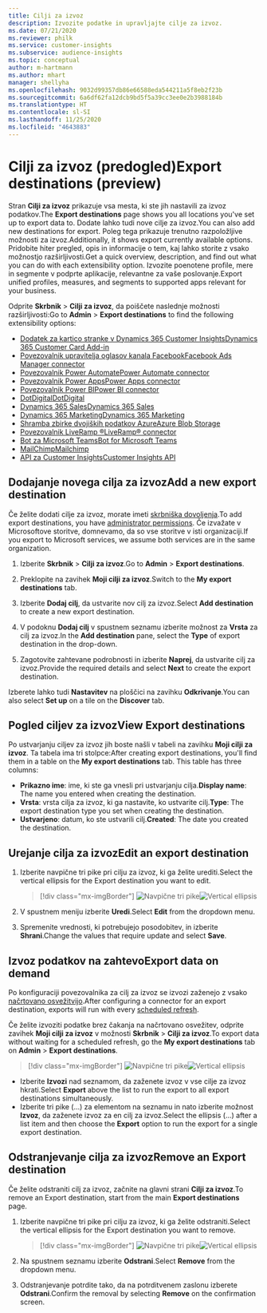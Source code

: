 ```yaml
---
title: Cilji za izvoz
description: Izvozite podatke in upravljajte cilje za izvoz.
ms.date: 07/21/2020
ms.reviewer: philk
ms.service: customer-insights
ms.subservice: audience-insights
ms.topic: conceptual
author: m-hartmann
ms.author: mhart
manager: shellyha
ms.openlocfilehash: 9032d99357db86e66588eda544211a5f8eb2f23b
ms.sourcegitcommit: 6a6df62fa12dcb9bd5f5a39cc3ee0e2b3988184b
ms.translationtype: HT
ms.contentlocale: sl-SI
ms.lasthandoff: 11/25/2020
ms.locfileid: "4643883"
---
```

# <a name="export-destinations-preview"></a><span data-ttu-id="c3d1d-103">Cilji za izvoz (predogled)</span><span class="sxs-lookup"><span data-stu-id="c3d1d-103">Export destinations (preview)</span></span>

<span data-ttu-id="c3d1d-104">Stran **Cilji za izvoz** prikazuje vsa mesta, ki ste jih nastavili za izvoz podatkov.</span><span class="sxs-lookup"><span data-stu-id="c3d1d-104">The **Export destinations** page shows you all locations you've set up to export data to.</span></span> <span data-ttu-id="c3d1d-105">Dodate lahko tudi nove cilje za izvoz.</span><span class="sxs-lookup"><span data-stu-id="c3d1d-105">You can also add new destinations for export.</span></span> <span data-ttu-id="c3d1d-106">Poleg tega prikazuje trenutno razpoložljive možnosti za izvoz.</span><span class="sxs-lookup"><span data-stu-id="c3d1d-106">Additionally, it shows export currently available options.</span></span> <span data-ttu-id="c3d1d-107">Pridobite hiter pregled, opis in informacije o tem, kaj lahko storite z vsako možnostjo razširljivosti.</span><span class="sxs-lookup"><span data-stu-id="c3d1d-107">Get a quick overview, description, and find out what you can do with each extensibility option.</span></span> <span data-ttu-id="c3d1d-108">Izvozite poenotene profile, mere in segmente v podprte aplikacije, relevantne za vaše poslovanje.</span><span class="sxs-lookup"><span data-stu-id="c3d1d-108">Export unified profiles, measures, and segments to supported apps relevant for your business.</span></span>

<span data-ttu-id="c3d1d-109">Odprite **Skrbnik** > **Cilji za izvoz**, da poiščete naslednje možnosti razširljivosti:</span><span class="sxs-lookup"><span data-stu-id="c3d1d-109">Go to **Admin** > **Export destinations** to find the following extensibility options:</span></span>

- [<span data-ttu-id="c3d1d-110">Dodatek za kartico stranke v Dynamics 365 Customer Insights</span><span class="sxs-lookup"><span data-stu-id="c3d1d-110">Dynamics 365 Customer Card Add-in</span></span>](customer-card-add-in.md)
- [<span data-ttu-id="c3d1d-111">Povezovalnik upravitelja oglasov kanala Facebook</span><span class="sxs-lookup"><span data-stu-id="c3d1d-111">Facebook Ads Manager connector</span></span>](export-facebook.md)
- [<span data-ttu-id="c3d1d-112">Povezovalnik Power Automate</span><span class="sxs-lookup"><span data-stu-id="c3d1d-112">Power Automate connector</span></span>](export-power-automate.md)
- [<span data-ttu-id="c3d1d-113">Povezovalnik Power Apps</span><span class="sxs-lookup"><span data-stu-id="c3d1d-113">Power Apps connector</span></span>](export-power-apps.md)
- [<span data-ttu-id="c3d1d-114">Povezovalnik Power BI</span><span class="sxs-lookup"><span data-stu-id="c3d1d-114">Power BI connector</span></span>](export-power-bi.md)
- [<span data-ttu-id="c3d1d-115">DotDigital</span><span class="sxs-lookup"><span data-stu-id="c3d1d-115">DotDigital</span></span>](export-dotdigital.md)
- [<span data-ttu-id="c3d1d-116">Dynamics 365 Sales</span><span class="sxs-lookup"><span data-stu-id="c3d1d-116">Dynamics 365 Sales</span></span>](export-dynamics365-sales.md)
- [<span data-ttu-id="c3d1d-117">Dynamics 365 Marketing</span><span class="sxs-lookup"><span data-stu-id="c3d1d-117">Dynamics 365 Marketing</span></span>](export-dynamics365-marketing.md)
- [<span data-ttu-id="c3d1d-118">Shramba zbirke dvojiških podatkov Azure</span><span class="sxs-lookup"><span data-stu-id="c3d1d-118">Azure Blob Storage</span></span>](export-azure-blob-storage.md)
- [<span data-ttu-id="c3d1d-119">Povezovalnik LiveRamp &reg;</span><span class="sxs-lookup"><span data-stu-id="c3d1d-119">LiveRamp&reg; connector</span></span>](export-liveramp.md)
- [<span data-ttu-id="c3d1d-120">Bot za Microsoft Teams</span><span class="sxs-lookup"><span data-stu-id="c3d1d-120">Bot for Microsoft Teams</span></span>](export-teams-bot.md)
- [<span data-ttu-id="c3d1d-121">MailChimp</span><span class="sxs-lookup"><span data-stu-id="c3d1d-121">Mailchimp</span></span>](export-mailchimp.md)
- [<span data-ttu-id="c3d1d-122">API za Customer Insights</span><span class="sxs-lookup"><span data-stu-id="c3d1d-122">Customer Insights API</span></span>](apis.md)

## <a name="add-a-new-export-destination"></a><span data-ttu-id="c3d1d-123">Dodajanje novega cilja za izvoz</span><span class="sxs-lookup"><span data-stu-id="c3d1d-123">Add a new export destination</span></span>

<span data-ttu-id="c3d1d-124">Če želite dodati cilje za izvoz, morate imeti [skrbniška dovoljenja](permissions.md).</span><span class="sxs-lookup"><span data-stu-id="c3d1d-124">To add export destinations, you have [administrator permissions](permissions.md).</span></span> <span data-ttu-id="c3d1d-125">Če izvažate v Microsoftove storitve, domnevamo, da so vse storitve v isti organizaciji.</span><span class="sxs-lookup"><span data-stu-id="c3d1d-125">If you export to Microsoft services, we assume both services are in the same organization.</span></span>

1. <span data-ttu-id="c3d1d-126">Izberite **Skrbnik** > **Cilji za izvoz**.</span><span class="sxs-lookup"><span data-stu-id="c3d1d-126">Go to **Admin** > **Export destinations**.</span></span>

1. <span data-ttu-id="c3d1d-127">Preklopite na zavihek **Moji cilji za izvoz**.</span><span class="sxs-lookup"><span data-stu-id="c3d1d-127">Switch to the **My export destinations** tab.</span></span>

1. <span data-ttu-id="c3d1d-128">Izberite **Dodaj cilj**, da ustvarite nov cilj za izvoz.</span><span class="sxs-lookup"><span data-stu-id="c3d1d-128">Select **Add destination** to create a new export destination.</span></span>

1. <span data-ttu-id="c3d1d-129">V podoknu **Dodaj cilj** v spustnem seznamu izberite možnost za **Vrsta** za cilj za izvoz.</span><span class="sxs-lookup"><span data-stu-id="c3d1d-129">In the **Add destination** pane, select the **Type** of export destination in the drop-down.</span></span>

1. <span data-ttu-id="c3d1d-130">Zagotovite zahtevane podrobnosti in izberite **Naprej**, da ustvarite cilj za izvoz.</span><span class="sxs-lookup"><span data-stu-id="c3d1d-130">Provide the required details and select **Next** to create the export destination.</span></span>

<span data-ttu-id="c3d1d-131">Izberete lahko tudi **Nastavitev** na ploščici na zavihku **Odkrivanje**.</span><span class="sxs-lookup"><span data-stu-id="c3d1d-131">You can also select **Set up** on a tile on the **Discover** tab.</span></span>

## <a name="view-export-destinations"></a><span data-ttu-id="c3d1d-132">Pogled ciljev za izvoz</span><span class="sxs-lookup"><span data-stu-id="c3d1d-132">View Export destinations</span></span>

<span data-ttu-id="c3d1d-133">Po ustvarjanju ciljev za izvoz jih boste našli v tabeli na zavihku **Moji cilji za izvoz**. Ta tabela ima tri stolpce:</span><span class="sxs-lookup"><span data-stu-id="c3d1d-133">After creating export destinations, you'll find them in a table on the **My export destinations** tab. This table has three columns:</span></span>

- <span data-ttu-id="c3d1d-134">**Prikazno ime**: ime, ki ste ga vnesli pri ustvarjanju cilja.</span><span class="sxs-lookup"><span data-stu-id="c3d1d-134">**Display name**: The name you entered when creating the destination.</span></span>
- <span data-ttu-id="c3d1d-135">**Vrsta**: vrsta cilja za izvoz, ki ga nastavite, ko ustvarite cilj.</span><span class="sxs-lookup"><span data-stu-id="c3d1d-135">**Type**: The export destination type you set when creating the destination.</span></span>
- <span data-ttu-id="c3d1d-136">**Ustvarjeno**: datum, ko ste ustvarili cilj.</span><span class="sxs-lookup"><span data-stu-id="c3d1d-136">**Created**: The date you created the destination.</span></span>

## <a name="edit-an-export-destination"></a><span data-ttu-id="c3d1d-137">Urejanje cilja za izvoz</span><span class="sxs-lookup"><span data-stu-id="c3d1d-137">Edit an export destination</span></span>

1. <span data-ttu-id="c3d1d-138">Izberite navpične tri pike pri cilju za izvoz, ki ga želite urediti.</span><span class="sxs-lookup"><span data-stu-id="c3d1d-138">Select the vertical ellipsis for the Export destination you want to edit.</span></span>

   > [!div class="mx-imgBorder"]
   > <span data-ttu-id="c3d1d-139">![Navpične tri pike](media/export-destinations-page-ellipsis.png "Navpične tri pike")</span><span class="sxs-lookup"><span data-stu-id="c3d1d-139">![Vertical ellipsis](media/export-destinations-page-ellipsis.png "Vertical ellipsis")</span></span>

1. <span data-ttu-id="c3d1d-140">V spustnem meniju izberite **Uredi**.</span><span class="sxs-lookup"><span data-stu-id="c3d1d-140">Select **Edit** from the dropdown menu.</span></span>

1. <span data-ttu-id="c3d1d-141">Spremenite vrednosti, ki potrebujejo posodobitev, in izberite **Shrani**.</span><span class="sxs-lookup"><span data-stu-id="c3d1d-141">Change the values that require update and select **Save**.</span></span>

## <a name="export-data-on-demand"></a><span data-ttu-id="c3d1d-142">Izvoz podatkov na zahtevo</span><span class="sxs-lookup"><span data-stu-id="c3d1d-142">Export data on demand</span></span>

<span data-ttu-id="c3d1d-143">Po konfiguraciji povezovalnika za cilj za izvoz se izvozi zaženejo z vsako [načrtovano osvežitvijo](system.md#schedule-tab).</span><span class="sxs-lookup"><span data-stu-id="c3d1d-143">After configuring a connector for an export destination, exports will run with every [scheduled refresh](system.md#schedule-tab).</span></span>

<span data-ttu-id="c3d1d-144">Če želite izvoziti podatke brez čakanja na načrtovano osvežitev, odprite zavihek **Moji cilji za izvoz** v možnosti **Skrbnik** > **Cilji za izvoz**.</span><span class="sxs-lookup"><span data-stu-id="c3d1d-144">To export data without waiting for a scheduled refresh, go the **My export destinations** tab on **Admin** > **Export destinations**.</span></span>

> [!div class="mx-imgBorder"]
> <span data-ttu-id="c3d1d-145">![Navpične tri pike](media/export-destinations-page-ellipsis.png "Navpične tri pike")</span><span class="sxs-lookup"><span data-stu-id="c3d1d-145">![Vertical ellipsis](media/export-destinations-page-ellipsis.png "Vertical ellipsis")</span></span>

- <span data-ttu-id="c3d1d-146">Izberite **Izvozi** nad seznamom, da zaženete izvoz v vse cilje za izvoz hkrati.</span><span class="sxs-lookup"><span data-stu-id="c3d1d-146">Select **Export** above the list to run the export to all export destinations simultaneously.</span></span>
- <span data-ttu-id="c3d1d-147">Izberite tri pike (...) za elementom na seznamu in nato izberite možnost **Izvoz**, da zaženete izvoz za en cilj za izvoz.</span><span class="sxs-lookup"><span data-stu-id="c3d1d-147">Select the ellipsis (...) after a list item and then choose the **Export** option to run the export for a single export destination.</span></span>

## <a name="remove-an-export-destination"></a><span data-ttu-id="c3d1d-148">Odstranjevanje cilja za izvoz</span><span class="sxs-lookup"><span data-stu-id="c3d1d-148">Remove an Export destination</span></span>

<span data-ttu-id="c3d1d-149">Če želite odstraniti cilj za izvoz, začnite na glavni strani **Cilji za izvoz**.</span><span class="sxs-lookup"><span data-stu-id="c3d1d-149">To remove an Export destination, start from the main **Export destinations** page.</span></span>

1. <span data-ttu-id="c3d1d-150">Izberite navpične tri pike pri cilju za izvoz, ki ga želite odstraniti.</span><span class="sxs-lookup"><span data-stu-id="c3d1d-150">Select the vertical ellipsis for the Export destination you want to remove.</span></span>

   > [!div class="mx-imgBorder"]
   > <span data-ttu-id="c3d1d-151">![Navpične tri pike](media/export-destinations-page-ellipsis.png "Navpične tri pike")</span><span class="sxs-lookup"><span data-stu-id="c3d1d-151">![Vertical ellipsis](media/export-destinations-page-ellipsis.png "Vertical ellipsis")</span></span>

2. <span data-ttu-id="c3d1d-152">Na spustnem seznamu izberite **Odstrani**.</span><span class="sxs-lookup"><span data-stu-id="c3d1d-152">Select **Remove** from the dropdown menu.</span></span>

3. <span data-ttu-id="c3d1d-153">Odstranjevanje potrdite tako, da na potrditvenem zaslonu izberete **Odstrani**.</span><span class="sxs-lookup"><span data-stu-id="c3d1d-153">Confirm the removal by selecting **Remove** on the confirmation screen.</span></span>
